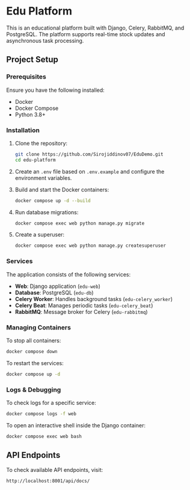 # Edu Platform

This is an educational platform built with Django, Celery, RabbitMQ, and PostgreSQL. The platform supports real-time stock updates and asynchronous task processing.

## Project Setup

### Prerequisites

Ensure you have the following installed:

- Docker
- Docker Compose
- Python 3.8+

### Installation

1. Clone the repository:

   ```bash
   git clone https://github.com/Sirojiddinov07/EduDemo.git
   cd edu-platform
   ```

2. Create an `.env` file based on `.env.example` and configure the environment variables.

3. Build and start the Docker containers:

   ```bash
   docker compose up -d --build
   ```

4. Run database migrations:

   ```bash
   docker compose exec web python manage.py migrate
   ```

5. Create a superuser:

   ```bash
   docker compose exec web python manage.py createsuperuser
   ```


### Services

The application consists of the following services:

- **Web**: Django application (`edu-web`)
- **Database**: PostgreSQL (`edu-db`)
- **Celery Worker**: Handles background tasks (`edu-celery_worker`)
- **Celery Beat**: Manages periodic tasks (`edu-celery_beat`)
- **RabbitMQ**: Message broker for Celery (`edu-rabbitmq`)

### Managing Containers

To stop all containers:

```bash
docker compose down
```

To restart the services:

```bash
docker compose up -d
```

### Logs & Debugging

To check logs for a specific service:

```bash
docker compose logs -f web
```

To open an interactive shell inside the Django container:

```bash
docker compose exec web bash
```

## API Endpoints

To check available API endpoints, visit:

```
http://localhost:8001/api/docs/
```


